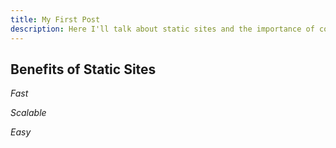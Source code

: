 ```yaml
---
title: My First Post
description: Here I'll talk about static sites and the importance of content and performance.
---
```


## Benefits of Static Sites

*Fast*

*Scalable*

*Easy*